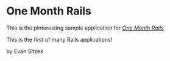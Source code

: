 # One Month Rails

This is the pinteresting sample application for [*One Month Rails*](http://onemonthrails.com)

This is the first of many Rails applications!

by Evan Sitzes